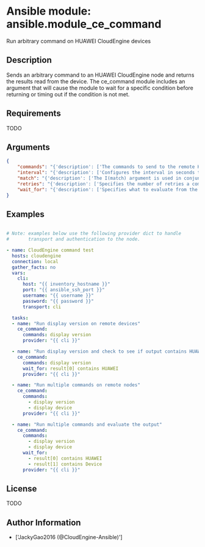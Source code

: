 # Ansible module: ansible.module_ce_command


Run arbitrary command on HUAWEI CloudEngine devices

## Description

Sends an arbitrary command to an HUAWEI CloudEngine node and returns the results read from the device.  The ce_command module includes an argument that will cause the module to wait for a specific condition before returning or timing out if the condition is not met.

## Requirements

TODO

## Arguments

``` json
{
    "commands": "{'description': ['The commands to send to the remote HUAWEI CloudEngine device over the configured provider.  The resulting output from the command is returned. If the I(wait_for) argument is provided, the module is not returned until the condition is satisfied or the number of I(retries) has been exceeded.'], 'required': True}",
    "interval": "{'description': ['Configures the interval in seconds to wait between retries of the command.  If the command does not pass the specified conditional, the interval indicates how to long to wait before trying the command again.'], 'default': 1}",
    "match": "{'description': ['The I(match) argument is used in conjunction with the I(wait_for) argument to specify the match policy.  Valid values are C(all) or C(any).  If the value is set to C(all) then all conditionals in the I(wait_for) must be satisfied.  If the value is set to C(any) then only one of the values must be satisfied.'], 'default': 'all'}",
    "retries": "{'description': ['Specifies the number of retries a command should by tried before it is considered failed.  The command is run on the target device every retry and evaluated against the I(wait_for) conditionals.'], 'default': 10}",
    "wait_for": "{'description': ['Specifies what to evaluate from the output of the command and what conditionals to apply.  This argument will cause the task to wait for a particular conditional to be true before moving forward.   If the conditional is not true by the configured retries, the task fails.  See examples.']}",
}
```

## Examples


``` yaml

# Note: examples below use the following provider dict to handle
#       transport and authentication to the node.

- name: CloudEngine command test
  hosts: cloudengine
  connection: local
  gather_facts: no
  vars:
    cli:
      host: "{{ inventory_hostname }}"
      port: "{{ ansible_ssh_port }}"
      username: "{{ username }}"
      password: "{{ password }}"
      transport: cli

  tasks:
  - name: "Run display version on remote devices"
    ce_command:
      commands: display version
      provider: "{{ cli }}"

  - name: "Run display version and check to see if output contains HUAWEI"
    ce_command:
      commands: display version
      wait_for: result[0] contains HUAWEI
      provider: "{{ cli }}"

  - name: "Run multiple commands on remote nodes"
    ce_command:
      commands:
        - display version
        - display device
      provider: "{{ cli }}"

  - name: "Run multiple commands and evaluate the output"
    ce_command:
      commands:
        - display version
        - display device
      wait_for:
        - result[0] contains HUAWEI
        - result[1] contains Device
      provider: "{{ cli }}"

```

## License

TODO

## Author Information
  - ['JackyGao2016 (@CloudEngine-Ansible)']

